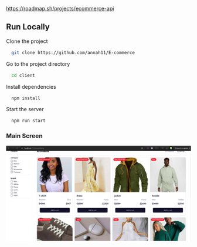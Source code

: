 https://roadmap.sh/projects/ecommerce-api

## Run Locally

Clone the project

```bash
  git clone https://github.com/annah11/E-commerce
```

Go to the project directory

```bash
  cd client
```

Install dependencies

```bash
  npm install
```

Start the server

```bash
  npm run start
```

### Main Screen

![Main Screen](Screenshot.png)
